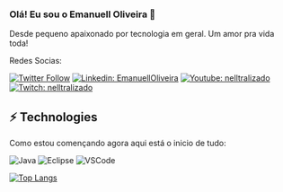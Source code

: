 ### Olá! Eu sou o Emanuell Oliveira 👋

Desde pequeno apaixonado por tecnologia em geral.
Um amor pra vida toda!

Redes Socias:

[![Twitter Follow](https://img.shields.io/twitter/follow/Nelltralizado?style=social)](https://twitter.com/Nelltralizado)
[![Linkedin: EmanuellOliveira](https://img.shields.io/badge/-Linkedin-blue?style=flat-square&logo=Linkedin&logoColor=white&link=https://www.linkedin.com/in/emanuell-oliveirajs/)](https://www.linkedin.com/in/emanuell-oliveirajs/)
[![Youtube: nelltralizado](https://img.shields.io/badge/-Youtube-red?style=flat-square&logo=Youtube&logoColor=white&link=http://youtube.com/nelltralizado)](http://youtube.com/nelltralizado)
[![Twitch: nelltralizado](https://img.shields.io/badge/-Twitch-blueviolet?style=flat-square&logo=Twitch&logoColor=white&link=https://www.twitch.tv/nelltralizado)](https://www.twitch.tv/nelltralizado)

## ⚡ Technologies

Como estou començando agora aqui está o inicio de tudo:

![Java](https://img.shields.io/badge/-Java-007396?style=flat-square&logo=java)
![Eclipse](https://img.shields.io/badge/-Eclipse-2C2255?style=flat-square&logo=eclipse&logoColor=white)
![VSCode](https://img.shields.io/badge/-VSCode-007ACC?style=flat-square&logo=visual-studio-code&logoColor=white)

[![Top Langs](https://github-readme-stats.vercel.app/api/top-langs/?username=EmanuellOliveira)](https://github.com/EmanuellOliveira/EmanuellOliveira//github-readme-stats)
